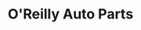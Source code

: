 ---
title: "O'Reilly Auto Parts"
url: /chicago/oreilly-auto-parts-south-cicero-avenue/
shop: Autoteile
---